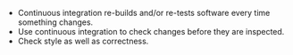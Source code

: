 -   Continuous integration re-builds and/or re-tests software every time something changes.
-   Use continuous integration to check changes before they are inspected.
-   Check style as well as correctness.
